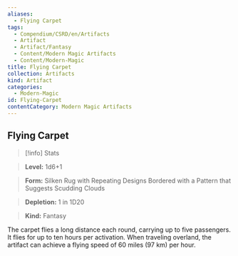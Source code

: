 ```yaml
---
aliases:
  - Flying Carpet
tags:
  - Compendium/CSRD/en/Artifacts
  - Artifact
  - Artifact/Fantasy
  - Content/Modern Magic Artifacts
  - Content/Modern-Magic
title: Flying Carpet
collection: Artifacts
kind: Artifact
categories:
  - Modern-Magic
id: Flying-Carpet
contentCategory: Modern Magic Artifacts
---
```

## Flying Carpet    
>[!info] Stats    
> **Level:** 1d6+1    
> **Form:** Silken Rug with Repeating Designs Bordered with a Pattern that Suggests Scudding Clouds    
> **Depletion:** 1 in 1D20    
> **Kind:** Fantasy  
    
The carpet flies a long distance each round, carrying up to five passengers. It flies for up to ten hours per activation. When traveling overland, the artifact can achieve a flying speed of 60 miles (97 km) per hour.
